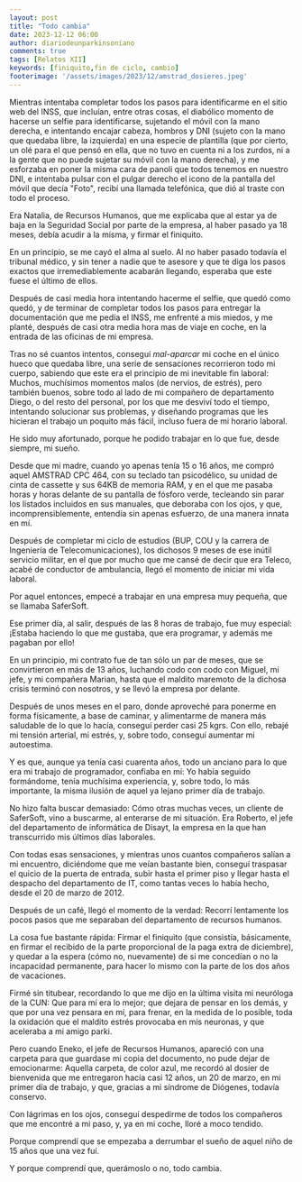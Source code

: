 ```yaml
---
layout: post
title: "Todo cambia"
date: 2023-12-12 06:00
author: diariodeunparkinsoniano
comments: true
tags: [Relatos XII] 
keywords: [finiquito,fin de ciclo, cambio]
footerimage: '/assets/images/2023/12/amstrad_dosieres.jpeg'
---
```

Mientras intentaba completar todos los pasos para identificarme en el sitio web del INSS, que incluían, entre otras cosas, el diabólico momento de hacerse un selfie para identificarse, sujetando el móvil con la mano derecha, e intentando encajar cabeza, hombros y DNI (sujeto con la mano que quedaba libre, la izquierda) en una especie de plantilla (que por cierto, un olé para el que pensó en ella, que no tuvo en cuenta ni a los zurdos, ni a la gente que no puede sujetar su móvil con la mano derecha), y me esforzaba en poner la misma cara de panoli que todos tenemos en nuestro DNI, e intentaba pulsar con el pulgar derecho el icono de la pantalla del móvil que decía "Foto", recibí una llamada telefónica, que dió al traste con todo el proceso.

Era Natalia, de Recursos Humanos, que me explicaba que al estar ya de baja en la Seguridad Social por parte de la empresa, al haber pasado ya 18 meses, debía acudir a la misma, y firmar el finiquito.

En un principio, se me cayó el alma al suelo. Al no haber pasado todavía el tribunal médico, y sin tener a nadie que te asesore y que te diga los pasos exactos que irremediablemente acabarán llegando, esperaba que este fuese el último de ellos.

Después de casi media hora intentando hacerme el selfie, que quedó como quedó, y de terminar de completar todos los pasos para entregar la documentación que me pedía el INSS, me enfrenté a mis miedos, y me planté, después de casi otra media hora mas de viaje en coche, en la entrada de las oficinas de mi empresa.

Tras no sé cuantos intentos, conseguí *mal-aparcar* mi coche en el único hueco que quedaba libre, una serie de sensaciones recorrieron todo mi cuerpo, sabiendo que este era el principio de mi inevitable fin laboral: Muchos, muchísimos momentos malos (de nervios, de estrés), pero también buenos, sobre todo al lado de mi compañero de departamento Diego, o del resto del personal, por los que me desviví todo el tiempo, intentando solucionar sus problemas, y diseñando programas que les hicieran el trabajo un poquito más fácil, incluso fuera de mi horario laboral.

He sido muy afortunado, porque he podido trabajar en lo que fue, desde siempre, mi sueño.

Desde que mi madre, cuando yo apenas tenía 15 o 16 años, me compró aquel AMSTRAD CPC 464, con su teclado tan psicodélico, su unidad de cinta de cassette y sus 64KB de memoria RAM, y en el que me pasaba horas y horas delante de su pantalla de fósforo verde, tecleando sin parar los listados incluidos en sus manuales, que deboraba con los ojos, y que, incomprensiblemente, entendía sin apenas esfuerzo, de una manera innata en mí.

Después de completar mi ciclo de estudios (BUP, COU y la carrera de Ingeniería de Telecomunicaciones), los dichosos 9 meses de ese inútil servicio militar, en el que por mucho que me cansé de decir que era Teleco, acabé de conductor de ambulancia, llegó el momento de iniciar mi vida laboral.

Por aquel entonces, empecé a trabajar en una empresa muy pequeña, que se llamaba SaferSoft.

Ese primer día, al salir, después de las 8 horas de trabajo, fue muy especial: ¡Estaba haciendo lo que me gustaba, que era programar, y además me pagaban por ello!

En un principio, mi contrato fue de tan sólo un par de meses, que se convirtieron en más de 13 años, luchando codo con codo con Miguel, mi jefe, y mi compañera Marian, hasta que el maldito maremoto de la dichosa crisis terminó con nosotros, y se llevó la empresa por delante.

Después de unos meses en el paro, donde aproveché para ponerme en forma físicamente, a base de caminar, y alimentarme de manera más saludable de lo que lo hacía, conseguí perder casi 25 kgrs. Con ello, rebajé mi tensión arterial, mi estrés, y, sobre todo, conseguí aumentar mi autoestima.

Y es que, aunque ya tenía casi cuarenta años, todo un anciano para lo que era mi trabajo de programador, confiaba en mí: Yo había seguido formándome, tenía muchísima experiencia, y, sobre todo, lo más importante, la misma ilusión de aquel ya lejano primer día de trabajo.

No hizo falta buscar demasiado: Cómo otras muchas veces, un cliente de SaferSoft, vino a buscarme, al enterarse de mi situación. Era Roberto, el jefe del departamento de informática de Disayt, la empresa en la que han transcurrido mis últimos días laborales.

Con todas esas sensaciones, y mientras unos cuantos compañeros salían a mi encuentro, diciéndome que me veían bastante bien, conseguí traspasar el quicio de la puerta de entrada, subir hasta el primer piso y llegar hasta el despacho del departamento de IT, como tantas veces lo había hecho, desde el 20 de marzo de 2012.

Después de un café, llegó el momento de la verdad: Recorrí lentamente los pocos pasos que me separaban del departamento de recursos humanos.

La cosa fue bastante rápida: Firmar el finiquito (que consistía, básicamente, en firmar el recibido de la parte proporcional de la paga extra de diciembre), y quedar a la espera (cómo no, nuevamente) de si me concedían o no la incapacidad permanente, para hacer lo mismo con la parte de los dos años de vacaciones.

Firmé sin titubear, recordando lo que me dijo en la última visita mi neuróloga de la CUN: Que para mí era lo mejor; que dejara de pensar en los demás, y que por una vez pensara en mí, para frenar, en la medida de lo posible, toda la oxidación que el maldito estrés provocaba en mis neuronas, y que aceleraba a mi amigo parki.

Pero cuando Eneko, el jefe de Recursos Humanos, apareció con una carpeta para que guardase mi copia del documento, no pude dejar de emocionarme: Aquella carpeta, de color azul, me recordó al dosier de bienvenida que me entregaron hacía casi 12 años, un 20 de marzo, en mi primer día de trabajo, y que, gracias a mi síndrome de Diógenes, todavía conservo.

Con lágrimas en los ojos, conseguí despedirme de todos los compañeros que me encontré a mi paso, y, ya en mi coche, lloré a moco tendido.

Porque comprendí que se empezaba a derrumbar el sueño de aquel niño de 15 años que una vez fuí.

Y porque comprendí que, querámoslo o no, todo cambia.
